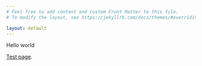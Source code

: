 ```yaml
---
# Feel free to add content and custom Front Matter to this file.
# To modify the layout, see https://jekyllrb.com/docs/themes/#overriding-theme-defaults

layout: default
---
```


Hello world

[Test page](./posts/2020-11-07-welcome-to-jekyll.md).